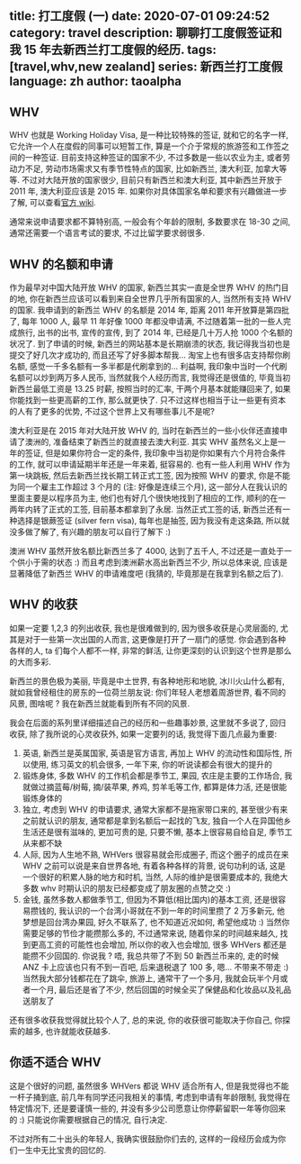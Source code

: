 title: 打工度假 (一)
date: 2020-07-01 09:24:52
category: travel
description: 聊聊打工度假签证和我 15 年去新西兰打工度假的经历.
tags: [travel,whv,new zealand]
series: 新西兰打工度假
language: zh
author: taoalpha
---

## WHV

WHV 也就是 Working Holiday Visa, 是一种比较特殊的签证, 就和它的名字一样, 它允许一个人在度假的同事可以短暂工作, 算是一个介于常规的旅游签和工作签之间的一种签证. 目前支持这种签证的国家不少, 不过多数是一些以农业为主, 或者劳动力不足, 劳动市场需求又有季节性特点的国家, 比如新西兰, 澳大利亚, 加拿大等等. 不过对大陆开放的国家很少, 目前只有新西兰和澳大利亚, 其中新西兰开放于 2011 年, 澳大利亚应该是 2015 年. 如果你对具体国家名单和要求有兴趣做进一步了解, 可以查看[官方 wiki](https://en.wikipedia.org/wiki/Working_holiday_visa).

通常来说申请要求都不算特别高, 一般会有个年龄的限制, 多数要求在 18-30 之间, 通常还需要一个语言考试的要求, 不过比留学要求弱很多.

## WHV 的名额和申请

作为最早对中国大陆开放 WHV 的国家, 新西兰其实一直是全世界 WHV 的热门目的地, 你在新西兰应该可以看到来自全世界几乎所有国家的人, 当然所有支持 WHV 的国家. 我申请到的新西兰 WHV 的名额是 2014 年, 距离 2011 年开放算是第四批了, 每年 1000 人, 最早 11 年好像 1000 年都没申请满, 不过随着第一批的一些人完成旅行, 出书的出书, 宣传的宣传, 到了 2014 年, 已经是几十万人抢 1000 个名额的状况了. 到了申请的时候, 新西兰的网站基本是长期崩溃的状态, 我记得我当初也是提交了好几次才成功的, 而且还写了好多脚本帮我... 淘宝上也有很多店支持帮你刷名额, 感觉一千多名额有一多半都是代刷拿到的... 利益啊, 我印象中当时一个代刷名额可以炒到两万多人民币, 当然就我个人经历而言, 我觉得还是很值的, 毕竟当初新西兰最低工资是 13.25 时薪, 按照当时的汇率, 干两个月基本就能赚回来了, 如果你能找到一些更高薪的工作, 那么就更快了. 只不过这样也相当于让一些更有资本的人有了更多的优势, 不过这个世界上又有哪些事儿不是呢?

澳大利亚是在 2015 年对大陆开放 WHV 的, 当时在新西兰的一些小伙伴还直接申请了澳洲的, 准备结束了新西兰的就直接去澳大利亚. 其实 WHV 虽然名义上是一年的签证, 但是如果你符合一定的条件, 我印象中当初是你如果有六个月符合条件的工作, 就可以申请延期半年还是一年来着, 挺容易的. 也有一些人利用 WHV 作为第一块跳板, 然后去新西兰找长期工转正式工签, 因为按照 WHV 的要求, 你是不能为同一个雇主工作超过 3 个月的 (注: 好像是连续三个月), 这一部分人在我认识的里面主要是以程序员为主, 他们也有好几个很快地找到了相应的工作, 顺利的在一两年内转了正式的工签, 目前基本都拿到了永居. 当然正式工签的话, 新西兰还有一种选择是银蕨签证 (silver fern visa), 每年也是抽签, 因为我没有走这条路, 所以就没多做了解了, 有兴趣的朋友可以自行了解下 :)

澳洲 WHV 虽然开放名额比新西兰多了 4000, 达到了五千人, 不过还是一直处于一个供小于需的状态 :) 而且考虑到澳洲薪水高出新西兰不少, 所以总体来说, 应该是显著降低了新西兰 WHV 的申请难度吧 (我猜的, 毕竟那是在我拿到名额之后了).

## WHV 的收获

如果一定要 1,2,3 的列出收获, 我也是很难做到的, 因为很多收获是心灵层面的, 尤其是对于一些第一次出国的人而言, 这更像是打开了一扇门的感觉. 你会遇到各种各样的人, ta 们每个人都不一样, 非常的鲜活, 让你更深刻的认识到这个世界是那么的大而多彩.

新西兰的景色极为美丽, 毕竟是中土世界, 有各种地形和地貌, 冰川火山什么都有, 就如我曾经租住的房东的一位荷兰朋友说: 你们年轻人老想着周游世界, 看不同的风景, 图啥呢 ? 我在新西兰就能看到所有不同的风景.

我会在后面的系列里详细描述自己的经历和一些趣事妙景, 这里就不多说了, 回归收获, 除了我所说的心灵收获外, 如果一定要列的话, 我觉得下面几点最为重要:

1. 英语, 新西兰是英属国家, 英语是官方语言, 再加上 WHV 的流动性和国际性, 所以使用, 练习英文的机会很多, 一年下来, 你的听说读都会有很大的提升的
2. 锻炼身体, 多数 WHV 的工作机会都是季节工, 果园, 农庄是主要的工作场合, 我就做过摘蓝莓/树莓, 摘/装苹果, 养鸡, 剪羊毛等工作, 都算是体力活, 还是很能锻炼身体的
3. 独立, 考虑到 WHV 的申请要求, 通常大家都不是拖家带口来的, 甚至很少有来之前就认识的朋友, 通常都是拿到名额后一起找的飞友, 独自一个人在异国他乡生活还是很有滋味的, 更加可贵的是, 只要不懒, 基本上很容易自给自足, 季节工从来都不缺
4. 人际, 因为人生地不熟, WHVers 很容易就会形成圈子, 而这个圈子的成员在来 WHV 之前可以说是来自世界各地, 有着各种各样的背景, 说句功利的话, 这是一个很好的积累人脉的地方和时机, 当然, 人际的维护是很需要成本的, 我绝大多数 whv 时期认识的朋友已经都变成了朋友圈的点赞之交 :)
5. 金钱, 虽然多数人都做季节工, 但因为不算低(相比国内)的基本工资, 还是很容易攒钱的, 我认识的一个台湾小哥就在不到一年的时间里攒了 2 万多新元, 他梦想是回台湾办果园, 好久不联系了, 也不知道近况如何, 希望他成功 :) 当然你需要足够的节俭才能攒那么多的, 不过通常来说, 随着你呆的时间越来越久, 找到更高工资的可能性也会增加, 所以你的收入也会增加, 很多 WHVers 都还是能攒不少回国的. 你说我 ? 唔, 我总共带了不到 50 新西兰币来的, 走的时候 ANZ 卡上应该也只有不到一百吧, 后来退税退了 100 多, 嗯... 不带来不带走 :) 当然我大部分钱都花在了跳伞, 旅游上, 通常干了一个多月, 我就会玩半个月或者一个月, 最后还是省了不少, 然后回国的时候全买了保健品和化妆品以及礼品送朋友了

还有很多收获我觉得就比较个人了, 总的来说, 你的收获很可能取决于你自己, 你探索的越多, 也许就能收获越多.

## 你适不适合 WHV

这是个很好的问题, 虽然很多 WHVers 都说 WHV 适合所有人, 但是我觉得也不能一杆子捅到底, 前几年有同学还问我相关的事情, 考虑到申请有年龄限制, 我觉得在特定情况下, 还是要谨慎一些的, 并没有多少公司愿意让你停薪留职一年等你回来的 :) 只能说你需要根据自己的情况, 自行决定.

不过对所有二十出头的年轻人, 我确实很鼓励你们去的, 这样的一段经历会成为你们一生中无比宝贵的回忆的.
